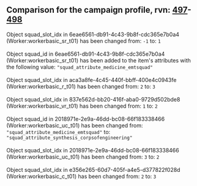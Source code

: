 ## Comparison for the campaign profile, rvn: [497](https://github.com/PRO100KatYT/FortniteProfileRevisions/tree/main/profiles/campaign/497%20campaign.json)-[498](https://github.com/PRO100KatYT/FortniteProfileRevisions/tree/main/profiles/campaign/498%20campaign.json)

Object squad_slot_idx in 6eae6561-db91-4c43-9b8f-cdc365e7b0a4 (Worker:workerbasic_sr_t01) has been changed from: `-1` to: `1`
<br><br>
Object squad_id in 6eae6561-db91-4c43-9b8f-cdc365e7b0a4 (Worker:workerbasic_sr_t01) has been added to the item's attributes with the following value: `"squad_attribute_medicine_emtsquad"`
<br><br>
Object squad_slot_idx in aca3a8fe-4c45-440f-bbff-400e4c0943fe (Worker:workerbasic_r_t01) has been changed from: `2` to: `3`
<br><br>
Object squad_slot_idx in 837e562d-bb20-416f-aba0-9729d502bde8 (Worker:workerbasic_vr_t01) has been changed from: `1` to: `2`
<br><br>
Object squad_id in 2018971e-2e9a-46dd-bc08-66f183338466 (Worker:workerbasic_uc_t01) has been changed from: `"squad_attribute_medicine_emtsquad"` to: `"squad_attribute_synthesis_corpsofengineering"`
<br><br>
Object squad_slot_idx in 2018971e-2e9a-46dd-bc08-66f183338466 (Worker:workerbasic_uc_t01) has been changed from: `3` to: `2`
<br><br>
Object squad_slot_idx in e356e265-60d7-405f-a4e5-d377822f028d (Worker:workerbasic_c_t01) has been changed from: `2` to: `3`
<br><br>
